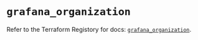 # `grafana_organization`

Refer to the Terraform Registory for docs: [`grafana_organization`](https://registry.terraform.io/providers/grafana/grafana/3.16.0/docs/resources/organization).
